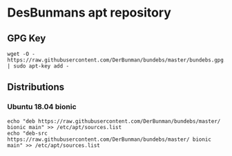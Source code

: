 # DesBunmans apt repository

## GPG Key

    wget -O - https://raw.githubusercontent.com/DerBunman/bundebs/master/bundebs.gpg.key | sudo apt-key add -

## Distributions
### Ubuntu 18.04 bionic

    echo "deb https://raw.githubusercontent.com/DerBunman/bundebs/master/ bionic main" >> /etc/apt/sources.list
    echo "deb-src https://raw.githubusercontent.com/DerBunman/bundebs/master/ bionic main" >> /etc/apt/sources.list
